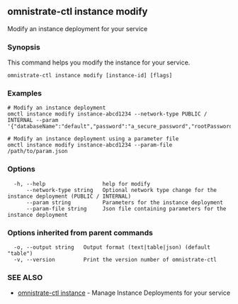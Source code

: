 ## omnistrate-ctl instance modify

Modify an instance deployment for your service

### Synopsis

This command helps you modify the instance for your service.

```
omnistrate-ctl instance modify [instance-id] [flags]
```

### Examples

```
# Modify an instance deployment
omctl instance modify instance-abcd1234 --network-type PUBLIC / INTERNAL --param '{"databaseName":"default","password":"a_secure_password","rootPassword":"a_secure_root_password","username":"user"}'

# Modify an instance deployment using a parameter file
omctl instance modify instance-abcd1234 --param-file /path/to/param.json
```

### Options

```
  -h, --help                  help for modify
      --network-type string   Optional network type change for the instance deployment (PUBLIC / INTERNAL)
      --param string          Parameters for the instance deployment
      --param-file string     Json file containing parameters for the instance deployment
```

### Options inherited from parent commands

```
  -o, --output string   Output format (text|table|json) (default "table")
  -v, --version         Print the version number of omnistrate-ctl
```

### SEE ALSO

- [omnistrate-ctl instance](omnistrate-ctl_instance.md) - Manage Instance Deployments for your service
